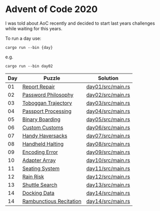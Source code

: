 # Advent of Code 2020
I was told about AoC recently and decided to start last years challenges while waiting for this years.

To run a day use:

    cargo run --bin {day}

e.g.
    
    cargo run --bin day02

| Day | Puzzle | Solution |
|-----|--------|----------|
| 01 | [Report Repair](https://adventofcode.com/2020/day/1)             | [day01/src/main.rs](day01/src/main.rs) |
| 02 | [Password Philosophy](https://adventofcode.com/2020/day/2)       | [day02/src/main.rs](day02/src/main.rs) |
| 03 | [Toboggan Trajectory](https://adventofcode.com/2020/day/3)       | [day03/src/main.rs](day03/src/main.rs) |
| 04 | [Passport Processing](https://adventofcode.com/2020/day/4)       | [day04/src/main.rs](day04/src/main.rs) |
| 05 | [Binary Boarding](https://adventofcode.com/2020/day/5)           | [day05/src/main.rs](day05/src/main.rs) |
| 06 | [Custom Customs](https://adventofcode.com/2020/day/6)            | [day06/src/main.rs](day06/src/main.rs) |
| 07 | [Handy Haversacks](https://adventofcode.com/2020/day/7)          | [day07/src/main.rs](day07/src/main.rs) |
| 08 | [Handheld Halting](https://adventofcode.com/2020/day/8)          | [day08/src/main.rs](day08/src/main.rs) |
| 09 | [Encoding Error](https://adventofcode.com/2020/day/9)            | [day09/src/main.rs](day09/src/main.rs) |
| 10 | [Adapter Array](https://adventofcode.com/2020/day/10)            | [day10/src/main.rs](day10/src/main.rs) |
| 11 | [Seating System](https://adventofcode.com/2020/day/11)           | [day11/src/main.rs](day11/src/main.rs) |
| 12 | [Rain Risk](https://adventofcode.com/2020/day/12)                | [day12/src/main.rs](day12/src/main.rs) |
| 13 | [Shuttle Search](https://adventofcode.com/2020/day/13)           | [day13/src/main.rs](day13/src/main.rs) |
| 14 | [Docking Data](https://adventofcode.com/2020/day/14)             | [day14/src/main.rs](day14/src/main.rs) |
| 14 | [Rambunctious Recitation](https://adventofcode.com/2020/day/15)  | [day14/src/main.rs](day15/src/main.rs) |